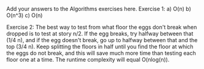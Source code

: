 Add your answers to the Algorithms exercises here.
Exercise 1:
a) O(n)
b) O(n^3)
c) O(n)

Exercise 2:
The best way to test from what floor the eggs don't break when dropped is to test at story n/2. If the egg breaks, try halfway between that (1/4 n), and if the egg doesn't break, go up to halfway between that and the top (3/4 n). Keep splitting the floors in half until you find the floor at which the eggs do not break, and this will save much more time than testing each floor one at a time. The runtime complexity will equal O(nlog(n)).
